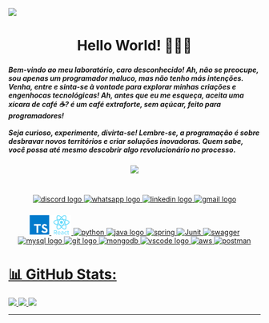 ![](https://komarev.com/ghpvc/?username=VinnyPC)
<h1 align="center">Hello World! ✌🏽✨</h1>

###

<h4 align="left"><i>Bem-vindo ao meu laboratório, caro desconhecido! Ah, não se preocupe, sou apenas um programador maluco, mas não tenho más intenções. Venha, entre e sinta-se à vontade 
para explorar minhas criações e engenhocas tecnológicas! Ah, antes que eu me esqueça, aceita uma xícara de café ☕? é um café extraforte, sem açúcar, feito para programadores!</br>
</br>
Seja curioso, experimente, divirta-se! Lembre-se, a programação é sobre desbravar novos territórios e criar soluções inovadoras. Quem sabe, você possa até mesmo descobrir algo revolucionário no processo.</i>
</h4>

###

<div align="center">
  <img height="400" src="https://c4.wallpaperflare.com/wallpaper/477/867/592/dedsec-hacking-watch-dogs-watch-dogs-2-wallpaper-preview.jpg"  />
</div>

<br clear="both">



###



###

<div align="center">
  <a href="https://discord.com/channels/Vinisilvax#5006"><img src="https://img.shields.io/static/v1?message=Discord&logo=discord&label=&color=7289DA&logoColor=white&labelColor=&style=for-the-badge" height="38" alt="discord logo"  />
  <a href="https://wa.me/5511990244686"><img src="https://img.shields.io/static/v1?message=Whatsapp&logo=whatsapp&label=&color=25D366&logoColor=white&labelColor=&style=for-the-badge" height="38" alt="whatsapp logo"  />
  <a href="https://www.linkedin.com/in/vinicius-s-98934a13b/ target="_blank"><img src="https://img.shields.io/static/v1?message=LinkedIn&logo=linkedin&label=&color=0077B5&logoColor=white&labelColor=&style=for-the-badge" height="38" alt="linkedin logo"  />
  <a href = "mailto:vinisilvax3@gmail.com"><img src="https://img.shields.io/static/v1?message=Gmail&logo=gmail&label=&color=D14836&logoColor=white&labelColor=&style=for-the-badge" height="38" alt="gmail logo"  />
</div>

###

<div align="center">
                                                                                                                                        <img src="https://raw.githubusercontent.com/devicons/devicon/master/icons/typescript/typescript-original.svg" alt="typescript" width="40" height="40"/>
<img src="https://raw.githubusercontent.com/devicons/devicon/master/icons/react/react-original-wordmark.svg" alt="react" width="40" height="40"/>

<!-- Backend -->
<img src="https://cdn.iconscout.com/icon/free/png-256/free-python-3628999-3030224.png?f=webp" alt="python" width="40" height="40"/>
<img src="https://cdn-icons-png.flaticon.com/256/226/226777.png" height="45" width="60" alt="java logo" />
<img src="https://www.vectorlogo.zone/logos/springio/springio-icon.svg" alt="spring" width="40" height="40"/>
<img src="https://junit.org/junit5/assets/img/junit5-logo.png" alt="Junit" width="40" height="40"/>
<img src="https://camo.githubusercontent.com/96e43701d83561899724a89d71187445b7b8f4fe84518a3ea5bec8f85bd207bf/68747470733a2f2f63646e2e737667706f726e2e636f6d2f6c6f676f732f737761676765722e737667" alt="swagger" width="40" height="40"/>


<!-- Banco de Dados -->
<img src="https://www.freepnglogos.com/uploads/logo-mysql-png/logo-mysql-securing-mysql-and-connecting-wso-servers-yasassri-blog-18.png" height="45" width="60" alt="mysql logo" />
<img src="https://git-scm.com/images/logos/downloads/Git-Icon-1788C.png" height="40" width="40" alt="git logo" />
<img src="https://cdn.icon-icons.com/icons2/2415/PNG/512/mongodb_original_wordmark_logo_icon_146425.png" height="40" width="40" alt="mongodb" />

<!-- Outros -->
<img src="https://cdn.jsdelivr.net/gh/devicons/devicon/icons/vscode/vscode-original-wordmark.svg" height="45" width="60" alt="vscode logo" />
<img src="https://www.arelion.com/dam/jcr:14aeb80a-b12c-4eff-8842-7b8b7b627aec/AWS.png" alt="aws" width="40" height="40"/>
<img src="https://www.vectorlogo.zone/logos/getpostman/getpostman-icon.svg" alt="postman" width="40" height="40"/>

</div>
                                                                                                                                
# 📊 GitHub Stats:
                                                                                                                    
![](https://github-readme-stats.vercel.app/api/top-langs/?username=VinnyPC&theme=dark&hide_border=false&layout=compact)   ![](https://github-readme-streak-stats.herokuapp.com/?user=VinnyPC&theme=dark&hide_border=false)  ![](https://github-readme-stats.vercel.app/api?username=VinnyPC&theme=dark&hide_border=false&include_all_commits=false&count_private=false)                                                                                                              



                                                                                                                                


---


<!-- Proudly created with GPRM ( https://gprm.itsvg.in ) -->                                                                                                                               
                                                                                                                                
                                                                                                                                
                                                                                                                               

                                                                                                                                


                                                                                                                                           
